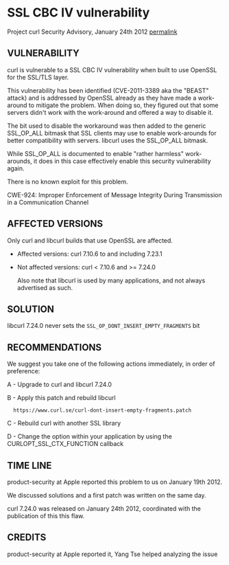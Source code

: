 SSL CBC IV vulnerability
========================

Project curl Security Advisory, January 24th 2012
[permalink](https://www.curl.se/docs/CVE-2011-3389.html)

VULNERABILITY
-------------

  curl is vulnerable to a SSL CBC IV vulnerability when built to use OpenSSL
  for the SSL/TLS layer.

  This vulnerability has been identified (CVE-2011-3389 aka the "BEAST"
  attack) and is addressed by OpenSSL already as they have made a work-around
  to mitigate the problem.  When doing so, they figured out that some servers
  didn't work with the work-around and offered a way to disable it.

  The bit used to disable the workaround was then added to the generic
  SSL_OP_ALL bitmask that SSL clients may use to enable work-arounds for
  better compatibility with servers. libcurl uses the SSL_OP_ALL bitmask.

  While SSL_OP_ALL is documented to enable "rather harmless" work-arounds, it
  does in this case effectively enable this security vulnerability again.

  There is no known exploit for this problem.

  CWE-924: Improper Enforcement of Message Integrity During Transmission in a
  Communication Channel

AFFECTED VERSIONS
-----------------

Only curl and libcurl builds that use OpenSSL are affected.

- Affected versions: curl 7.10.6 to and including 7.23.1
- Not affected versions: curl < 7.10.6 and >= 7.24.0

  Also note that libcurl is used by many applications, and not always
  advertised as such.

SOLUTION
--------

  libcurl 7.24.0 never sets the `SSL_OP_DONT_INSERT_EMPTY_FRAGMENTS` bit

RECOMMENDATIONS
---------------

  We suggest you take one of the following actions immediately, in order of
  preference:

  A - Upgrade to curl and libcurl 7.24.0

  B - Apply this patch and rebuild libcurl

      https://www.curl.se/curl-dont-insert-empty-fragments.patch

  C - Rebuild curl with another SSL library

  D - Change the option within your application by using the
      CURLOPT_SSL_CTX_FUNCTION callback

TIME LINE
---------

  product-security at Apple reported this problem to us on January 19th 2012.

  We discussed solutions and a first patch was written on the same day.

  curl 7.24.0 was released on January 24th 2012, coordinated with the
  publication of this this flaw.

CREDITS
-------

  product-security at Apple reported it, Yang Tse helped analyzing the issue
